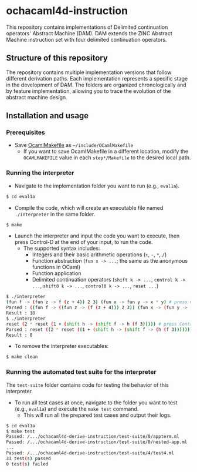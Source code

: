 # ochacaml4d-instruction

This repository contains implementations of Delimited continuation operators' Abstract Machine (DAM).
DAM extends the ZINC Abstract Machine instruction set with four delimited continuation operators.

## Structure of this repository

The repository contains multiple implementation versions that follow different derivation paths.
Each implementation represents a specific stage in the development of DAM.
The folders are organized chronologically and by feature implementation, allowing you to trace the evolution of the abstract machine design.

## Installation and usage

### Prerequisites

- Save [OcamlMakefile](https://github.com/mmottl/ocaml-makefile/blob/master/OCamlMakefile) as `~/include/OCamlMakefile`
  - If you want to save OcamlMakefile in a different location, modify the `OCAMLMAKEFILE` value in each `step*/Makefile` to the desired local path.

### Running the interpreter

- Navigate to the implementation folder you want to run (e.g., `eval1a`).

```bash
$ cd eval1a
```

- Compile the code, which will create an executable file named `./interpreter` in the same folder.

```bash
$ make
```

- Launch the interpreter and input the code you want to execute, then press Control-D at the end of your input, to run the code.
  - The supported syntax includes:
    - Integers and their basic arithmetic operations (`+`, `-`, `*`, `/`)
    - Function abstraction (`fun x -> ...`; the same as the anonymous functions in OCaml)
    - Function application
    - Delimited continuation operators (`shift k -> ...`, `control k -> ...`, `shift0 k -> ...`, `control0 k -> ...`, `reset ...`)

```bash
$ ./interpreter
(fun f -> (fun z -> f (z + 4)) 2 3) (fun x -> fun y -> x * y) # press Control-D
Parsed : ((fun f -> ((fun z -> (f (z + 4))) 2 3)) (fun x -> (fun y -> (x * y))))
Result : 18
$ ./interpreter
reset (2 * reset (1 + (shift h -> (shift f -> h (f 3))))) # press Control-D
Parsed : reset ((2 * reset ((1 + (shift h -> (shift f -> (h (f 3))))))))
Result : 8
```

- To remove the interpreter executables:

```bash
$ make clean
```

### Running the automated test suite for the interpreter

The `test-suite` folder contains code for testing the behavior of this interpreter.

- To run all test cases at once, navigate to the folder you want to test (e.g., `eval1a`) and execute the `make test` command.
  - This will run all the prepared test cases and output their logs.

```bash
$ cd eval1a
$ make test
Passed: /.../ochacaml4d-derive-instruction/test-suite/0/appterm.ml
Passed: /.../ochacaml4d-derive-instruction/test-suite/0/nested-app.ml
...
Passed: /.../ochacaml4d-derive-instruction/test-suite/4/test4.ml
33 test(s) passed
0 test(s) failed
```
